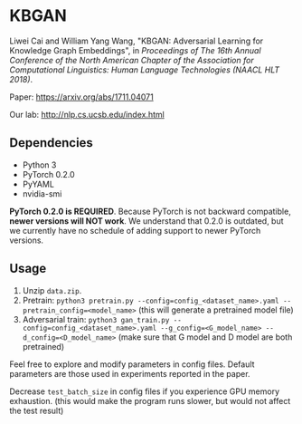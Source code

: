 # KBGAN
Liwei Cai and William Yang Wang, "KBGAN: Adversarial Learning for Knowledge Graph Embeddings", in *Proceedings of The 16th Annual Conference of the North American Chapter of the Association for Computational Linguistics: Human Language Technologies (NAACL HLT 2018)*.

Paper: https://arxiv.org/abs/1711.04071

Our lab: http://nlp.cs.ucsb.edu/index.html

## Dependencies
* Python 3
* PyTorch 0.2.0
* PyYAML
* nvidia-smi

**PyTorch 0.2.0 is REQUIRED**. Because PyTorch is not backward compatible, **newer versions will NOT work**. We understand that 0.2.0 is outdated, but we currently have no schedule of adding support to newer PyTorch versions.

## Usage
1. Unzip `data.zip`.
2. Pretrain: `python3 pretrain.py --config=config_<dataset_name>.yaml --pretrain_config=<model_name>` (this will generate a pretrained model file)
2. Adversarial train: `python3 gan_train.py --config=config_<dataset_name>.yaml --g_config=<G_model_name> --d_config=<D_model_name>` (make sure that G model and D model are both pretrained)

Feel free to explore and modify parameters in config files. Default parameters are those used in experiments reported in the paper.

Decrease `test_batch_size` in config files if you experience GPU memory exhaustion. (this would make the program runs slower, but would not affect the test result)
